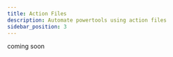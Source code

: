 ```yaml
---
title: Action Files
description: Automate powertools using action files
sidebar_position: 3
---
```


coming soon
